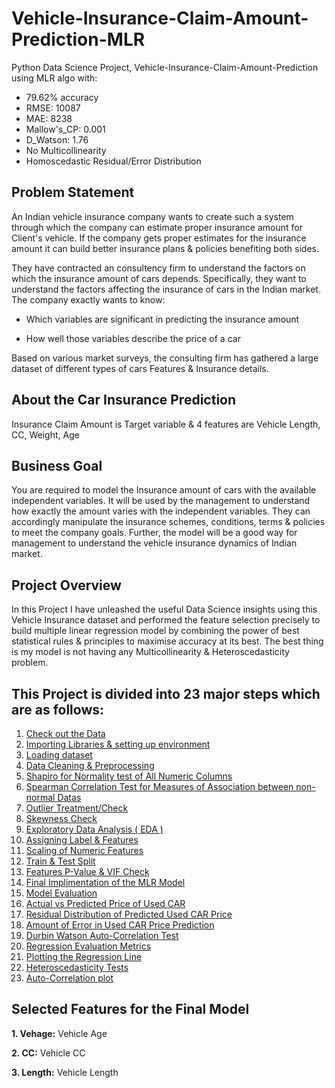 # Vehicle-Insurance-Claim-Amount-Prediction-MLR
Python Data Science Project, Vehicle-Insurance-Claim-Amount-Prediction using MLR algo with:

- 79.62% accuracy
- RMSE: 10087
- MAE: 8238
- Mallow's_CP: 0.001
- D_Watson: 1.76
- No Multicollinearity
- Homoscedastic Residual/Error Distribution

## Problem Statement
An Indian vehicle insurance company wants to create such a system through which the company can estimate proper insurance amount for Client's vehicle. If the company gets proper estimates for the insurance amount it can build better insurance plans & policies benefiting both sides.

They have contracted an consultency firm to understand the factors on which the insurance amount of cars depends. Specifically, they want to understand the factors affecting the insurance of cars in the Indian market. The company exactly wants to know:

- Which variables are significant in predicting the insurance amount

- How well those variables describe the price of a car

Based on various market surveys, the consulting firm has gathered a large dataset of different types of cars Features & Insurance details.

## About the Car Insurance Prediction
Insurance Claim Amount is Target variable & 4 features are Vehicle Length, CC, Weight, Age

## Business Goal
You are required to model the Insurance amount of cars with the available independent variables. It will be used by the management to understand how exactly the amount varies with the independent variables. They can accordingly manipulate the insurance schemes, conditions, terms & policies to meet the company goals. Further, the model will be a good way for management to understand the vehicle insurance dynamics of Indian market.

## Project Overview
In this Project I have unleashed the useful Data Science insights using this Vehicle Insurance dataset and performed the feature selection precisely to build multiple linear regression model by combining the power of best statistical rules & principles to maximise accuracy at its best. The best thing is my model is not having any Multicollinearity & Heteroscedasticity problem.

## This Project is divided into 23 major steps which are as follows:
1. [Check out the Data](#data-check)
2. [Importing Libraries & setting up environment](#imp-lib)
3. [Loading dataset](#data-load)
4. [Data Cleaning & Preprocessing](#prep-clean)
5. [Shapiro for Normality test of All Numeric Columns](#shapiro-norm)
6. [Spearman Correlation Test for Measures of Association between non-normal Datas](#spear-corr)
7. [Outlier Treatment/Check](#out-check)
8. [Skewness Check](#skew-check)
9. [Exploratory Data Analysis ( EDA )](#data-expo)
10. [Assigning Label & Features](#Labe-Feature)
11. [Scaling of Numeric Features](#scale-feature)
12. [Train & Test Split](#data-split)
13. [Features P-Value & VIF Check](#p-vif)
14. [Final Implimentation of the MLR Model](#final-model)
15. [Model Evaluation](#mod-eval)
16. [Actual vs Predicted Price of Used CAR](#actual-predicted)
17. [Residual Distribution of Predicted Used CAR Price](#re-dit)
18. [Amount of Error in Used CAR Price Prediction](#amt-er)
19. [Durbin Watson Auto-Correlation Test](#dur-wat)
20. [Regression Evaluation Metrics](#mod-eval)
21. [Plotting the Regression Line](#reg-plot)
22. [Heteroscedasticity Tests](#het-test)
23. [Auto-Correlation plot](#auto-plot)

## Selected Features for the Final Model
**1. Vehage:** Vehicle Age

**2. CC:** Vehicle CC

**3. Length:** Vehicle Length
